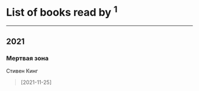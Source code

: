 # List of books read by [](http://vk.com/id86487125)<sup>1</sup>
---

## 2021

### Мертвая зона
Стивен Кинг
> [2021-11-25] 




